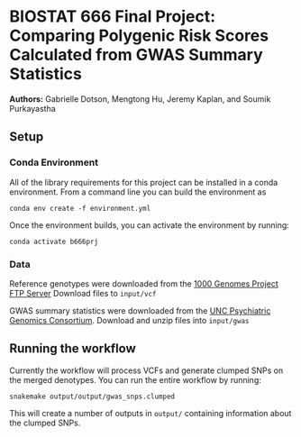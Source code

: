 # BIOSTAT 666 Final Project: Comparing Polygenic Risk Scores Calculated from GWAS Summary Statistics

**Authors:** Gabrielle Dotson, Mengtong Hu, Jeremy Kaplan, and Soumik Purkayastha

## Setup

### Conda Environment
All of the library requirements for this project can be installed in a conda environment. From a command line you can build the environment as
    
    conda env create -f environment.yml

Once the environment builds, you can activate the environment by running:

    conda activate b666prj

### Data
Reference genotypes were downloaded from the [1000 Genomes Project FTP Server](ftp://ftp.1000genomes.ebi.ac.uk/vol1/ftp/release/20130502/) 
Download files to `input/vcf`

GWAS summary statistics were downloaded from the [UNC Psychiatric Genomics Consortium](https://www.med.unc.edu/pgc/). Download and unzip files into `input/gwas`

## Running the workflow
Currently the workflow will process VCFs and generate clumped SNPs on the merged denotypes. You can run the entire workflow by running:

    snakemake output/output/gwas_snps.clumped 
This will create a number of outputs in `output/` containing information about the clumped SNPs.